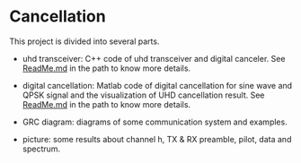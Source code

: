 # Cancellation
This project is divided into several parts. 

* uhd transceiver: C++ code of uhd transceiver and digital canceler. See [ReadMe.md][1] in the path to know more details.

* digital cancellation: Matlab code of digital cancellation for sine wave and QPSK signal and the visualization of UHD cancellation result. See [ReadMe.md][2] in the path to know more details.

* GRC diagram: diagrams of some communication system and examples. 

* picture: some results about channel h, TX & RX preamble, pilot, data and spectrum.

[2]:https://github.com/PrinceS17/Cancellation/blob/master/matlab_sic/ReadMe.md

[1]:https://github.com/PrinceS17/Cancellation/blob/master/uhd_transceiver/ReadMe.md
